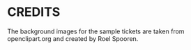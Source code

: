 # CREDITS #

The background images for the sample tickets are taken from
openclipart.org and created by Roel Spooren.
